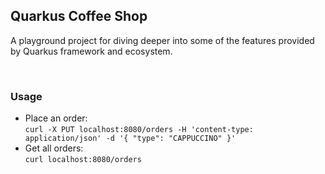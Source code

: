 ## Quarkus Coffee Shop

A playground project for diving deeper into some of the features provided by Quarkus framework and ecosystem.

<br/>

### Usage

- Place an order:\
  `curl -X PUT localhost:8080/orders -H 'content-type: application/json' -d '{ "type": "CAPPUCCINO" }'`
- Get all orders:\
  `curl localhost:8080/orders`

